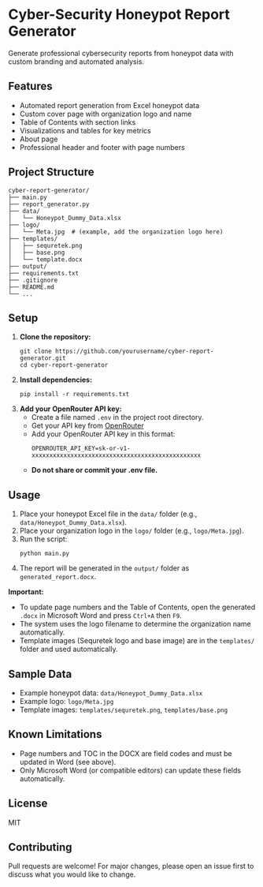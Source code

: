 # Cyber-Security Honeypot Report Generator

Generate professional cybersecurity reports from honeypot data with custom branding and automated analysis.

## Features

- Automated report generation from Excel honeypot data
- Custom cover page with organization logo and name
- Table of Contents with section links
- Visualizations and tables for key metrics
- About page
- Professional header and footer with page numbers

## Project Structure

```
cyber-report-generator/
├── main.py
├── report_generator.py
├── data/
│   └── Honeypot_Dummy_Data.xlsx
├── logo/
│   └── Meta.jpg  # (example, add the organization logo here)
├── templates/
│   ├── sequretek.png
│   ├── base.png
│   └── template.docx
├── output/
├── requirements.txt
├── .gitignore
├── README.md
└── ...
```

## Setup

1. **Clone the repository:**
   ```
   git clone https://github.com/yourusername/cyber-report-generator.git
   cd cyber-report-generator
   ```
2. **Install dependencies:**
   ```
   pip install -r requirements.txt
   ```
3. **Add your OpenRouter API key:**
   - Create a file named `.env` in the project root directory.
   - Get your API key from [OpenRouter](https://openrouter.ai/keys)
   - Add your OpenRouter API key in this format:
     ```
     OPENROUTER_API_KEY=sk-or-v1-xxxxxxxxxxxxxxxxxxxxxxxxxxxxxxxxxxxxxxxxxxxxxxxx
     ```
   - **Do not share or commit your .env file.**

## Usage

1. Place your honeypot Excel file in the `data/` folder (e.g., `data/Honeypot_Dummy_Data.xlsx`).
2. Place your organization logo in the `logo/` folder (e.g., `logo/Meta.jpg`).
3. Run the script:
   ```
   python main.py
   ```
4. The report will be generated in the `output/` folder as `generated_report.docx`.

**Important:**
- To update page numbers and the Table of Contents, open the generated `.docx` in Microsoft Word and press `Ctrl+A` then `F9`.
- The system uses the logo filename to determine the organization name automatically.
- Template images (Sequretek logo and base image) are in the `templates/` folder and used automatically.

## Sample Data

- Example honeypot data: `data/Honeypot_Dummy_Data.xlsx`
- Example logo: `logo/Meta.jpg`
- Template images: `templates/sequretek.png`, `templates/base.png`

## Known Limitations

- Page numbers and TOC in the DOCX are field codes and must be updated in Word (see above).
- Only Microsoft Word (or compatible editors) can update these fields automatically.

## License

MIT

## Contributing

Pull requests are welcome! For major changes, please open an issue first to discuss what you would like to change. 